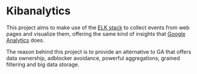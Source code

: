 # Kibanalytics

This project aims to make use of the [ELK stack](https://www.elastic.co/what-is/elk-stack) to collect events from web
pages and visualize them, offering the same kind of insights
that [Google Analytics](https://analytics.google.com/analytics/web/) does.

The reason behind this project is to provide an alternative to GA that offers data ownership, adblocker avoidance,
powerful aggregations, grained filtering and big data storage.
